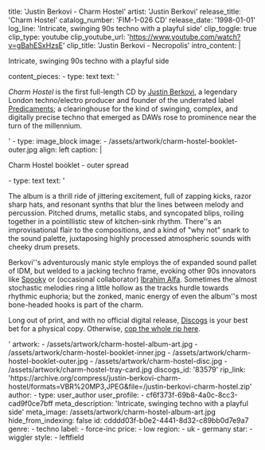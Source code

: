 title: 'Justin Berkovi - Charm Hostel'
artist: 'Justin Berkovi'
release_title: 'Charm Hostel'
catalog_number: 'FIM-1-026 CD'
release_date: '1998-01-01'
log_line: 'Intricate, swinging 90s techno with a playful side'
clip_toggle: true
clip_type: youtube
clip_youtube_url: 'https://www.youtube.com/watch?v=gBahESxHzsE'
clip_title: 'Justin Berkovi - Necropolis'
intro_content: |
  <p>Intricate, swinging 90s techno with a playful side
  </p>
content_pieces:
  -
    type: text
    text: '<p><i>Charm Hostel</i> is the first full-length CD by <a href="https://www.discogs.com/artist/3893-Justin-Berkovi" target="_blank">Justin Berkovi</a>, a legendary London techno/electro producer and founder of the underrated label <a href="https://www.discogs.com/label/1458-Predicaments" target="_blank">Predicaments</a>; a clearinghouse for the kind of swinging, complex, and digitally precise techno that emerged as DAWs rose to prominence near the turn of the millennium.&nbsp;</p>'
  -
    type: image_block
    image:
      - /assets/artwork/charm-hostel-booklet-outer.jpg
    align: left
    caption: |
      <p>Charm Hostel booklet - outer spread
      </p>
  -
    type: text
    text: '<p>The album is a thrill ride of jittering excitement, full of zapping kicks, razor sharp hats, and resonant synths that blur the lines between melody and percussion. Pitched drums, metallic stabs, and syncopated blips, roiling together in a pointillistic stew of kitchen-sink rhythm. There''s an improvisational flair to the compositions, and a kind of "why not" snark to the sound palette, juxtaposing highly processed atmospheric sounds with cheeky drum presets.&nbsp;</p><p>Berkovi''s adventurously manic style employs the of expanded sound pallet of IDM, but welded to a jacking techno frame, evoking other 90s innovators like <a href="https://www.discogs.com/artist/68364-Spooky" target="_blank">Spooky</a> or (occasional collaborator) <a href="https://www.discogs.com/artist/8247-Ibrahim-Alfa" target="_blank">Ibrahim Alfa</a>. Sometimes the almost stochastic melodies ring a little hollow as the tracks hurdle towards rhythmic euphoria; but the zonked, manic energy of even the album''s most bone-headed hooks is part of the charm.&nbsp;</p><p>Long out of print, and with no official digital release, <a href="https://www.discogs.com/sell/release/83579" target="_blank">Discogs</a> is your best bet for a physical copy. Otherwise, <a href="https://archive.org/compress/justin-berkovi-charm-hostel/formats=VBR%20MP3,JPEG&amp;file=/justin-berkovi-charm-hostel.zip" target="_blank">cop the whole rip here</a>.</p>'
artwork:
  - /assets/artwork/charm-hostel-album-art.jpg
  - /assets/artwork/charm-hostel-booklet-inner.jpg
  - /assets/artwork/charm-hostel-booklet-outer.jpg
  - /assets/artwork/charm-hostel-disc.jpg
  - /assets/artwork/charm-hostel-tray-card.jpg
discogs_id: '83579'
rip_link: 'https://archive.org/compress/justin-berkovi-charm-hostel/formats=VBR%20MP3,JPEG&file=/justin-berkovi-charm-hostel.zip'
author:
  -
    type: user_author
    user_profile:
      - cf6f373f-69b8-4a0c-8cc3-cad9f0ce7bff
meta_description: 'Intricate, swinging techno with a playful side'
meta_image: /assets/artwork/charm-hostel-album-art.jpg
hide_from_indexing: false
id: cdddd03f-b0e2-4441-8d32-c89bb0d7e9a7
genre:
  - techno
label:
  - force-inc
price:
  - low
region:
  - uk
  - germany
star:
  - wiggler
style:
  - leftfield
